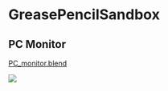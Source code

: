# GreasePencilSandbox

## PC Monitor

[PC_monitor.blend](PC_monitor.blend)

![](https://github.com/Sunwood-ai-labs/GreasePencilSandbox/blob/main/Assets/pcmon.gif?raw=true)
